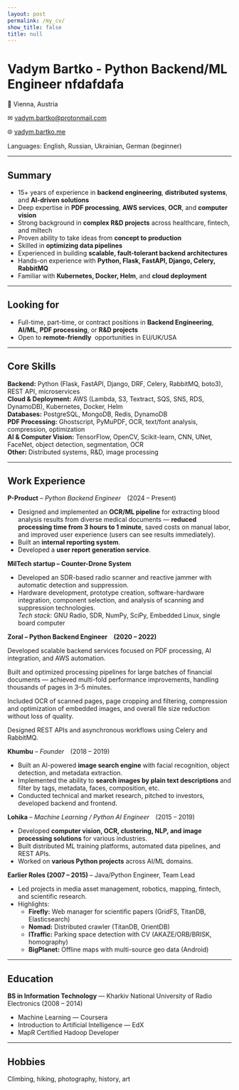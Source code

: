 ```yaml
---
layout: post
permalink: /my_cv/
show_title: false
title: null
---
```



# Vadym Bartko - Python Backend/ML Engineer nfdafdafa

📍 Vienna, Austria 

✉ [vadym.bartko@protonmail.com](mailto:vadym.bartko@protonmail.com) 

🌐 [vadym.bartko.me](https://vadym.bartko.me)

Languages: English, Russian, Ukrainian, German (beginner)

---

## Summary

- 15+ years of experience in **backend engineering**, **distributed systems**, and **AI-driven solutions**
- Deep expertise in **PDF processing**, **AWS services**, **OCR**, and **computer vision**
- Strong background in **complex R&D projects** across healthcare, fintech, and miltech
- Proven ability to take ideas from **concept to production**
- Skilled in **optimizing data pipelines**
- Experienced in building **scalable, fault-tolerant backend architectures**
- Hands-on experience with **Python, Flask, FastAPI, Django, Celery, RabbitMQ**
- Familiar with **Kubernetes, Docker, Helm**, and **cloud deployment**

---

## Looking for

- Full-time, part-time, or contract positions in **Backend Engineering**, **AI/ML**, **PDF processing**, or **R&D projects**
- Open to **remote-friendly**  opportunities in EU/UK/USA

---

## Core Skills

**Backend:** Python (Flask, FastAPI, Django, DRF, Celery, RabbitMQ, boto3), REST API, microservices\
**Cloud & Deployment:** AWS (Lambda, S3, Textract, SQS, SNS, RDS, DynamoDB), Kubernetes, Docker, Helm\
**Databases:** PostgreSQL, MongoDB, Redis, DynamoDB\
**PDF Processing:** Ghostscript, PyMuPDF, OCR, text/font analysis, compression, optimization\
**AI & Computer Vision:** TensorFlow, OpenCV, Scikit-learn, CNN, UNet, FaceNet, object detection, segmentation, OCR\
**Other:** Distributed systems, R&D, image processing

---

## Work Experience

**P-Product** – *Python Backend Engineer* (2024 – Present)

- Designed and implemented an **OCR/ML pipeline** for extracting blood analysis results from diverse medical documents — **reduced processing time from 3 hours to 1 minute**, saved costs on manual labor, and improved user experience (users can see results immediately).
- Built an **internal reporting system**.
- Developed a **user report generation service**.

**MilTech startup – Counter-Drone System**

- Developed an SDR-based radio scanner and reactive jammer with automatic detection and suppression.
- Hardware development, prototype creation, software-hardware integration, component selection, and analysis of scanning and suppression technologies.\
  *Tech stack:* GNU Radio, SDR, NumPy, SciPy, Embedded Linux, single board computer

**Zoral – Python Backend Engineer (2020 – 2022)**

Developed scalable backend services focused on PDF processing, AI integration, and AWS automation.

Built and optimized processing pipelines for large batches of financial documents — achieved multi-fold performance improvements, handling thousands of pages in 3–5 minutes.

Included OCR of scanned pages, page cropping and filtering, compression and optimization of embedded images, and overall file size reduction without loss of quality.

Designed REST APIs and asynchronous workflows using Celery and RabbitMQ.

**Khumbu** – *Founder* (2018 – 2019)

- Built an AI-powered **image search engine** with facial recognition, object detection, and metadata extraction.
- Implemented the ability to **search images by plain text descriptions** and filter by tags, metadata, faces, composition, etc.
- Conducted technical and market research, pitched to investors, developed backend and frontend.

**Lohika** – *Machine Learning / Python AI Engineer* (2015 – 2019)

- Developed **computer vision, OCR, clustering, NLP, and image processing solutions** for various industries.
- Built distributed ML training platforms, automated data pipelines, and REST APIs.
- Worked on **various Python projects** across AI/ML domains.

**Earlier Roles (2007 – 2015)** – Java/Python Engineer, Team Lead

- Led projects in media asset management, robotics, mapping, fintech, and scientific research.
- Highlights:
  - **Firefly:** Web manager for scientific papers (GridFS, TitanDB, Elasticsearch)
  - **Nomad:** Distributed crawler (TitanDB, OrientDB)
  - **ITraffic:** Parking space detection with CV (AKAZE/ORB/BRISK, homography)
  - **BigPlanet:** Offline maps with multi-source geo data (Android)

---

## Education

**BS in Information Technology** — Kharkiv National University of Radio Electronics (2008 – 2014)

- Machine Learning — Coursera
- Introduction to Artificial Intelligence — EdX
- MapR Certified Hadoop Developer

---

## Hobbies

Climbing, hiking, photography, history, art
